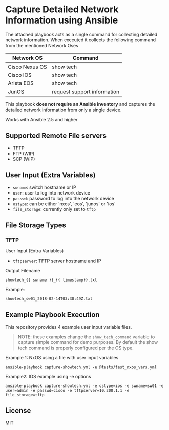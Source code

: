 # Capture Detailed Network Information using Ansible

The attached playbook acts as a single command for collecting detailed network
information. When executed it collects the following command from the mentioned
Network Oses

| Network OS     | Command   |
|----------------|---------- |
| Cisco Nexus OS |show tech  |
| Cisco IOS      |show tech  |
| Arista EOS     |show tech  |
| JunOS          |request support information |


This playbook **does not require an Ansible inventory** and captures the detailed network
information from only a single device.

Works with Ansible 2.5 and higher


## Supported Remote File servers

* TFTP
* FTP (WIP)
* SCP (WIP)

## User Input (Extra Variables)

* ``swname``: switch hostname or IP
* ``user``: user to log into network device
* ``passwd``: password to log into the network device
* ``ostype``: can be either 'nxos', 'eos', 'junos' or 'ios'
* ``file_storage``: currently only set to  ``tftp``

## File Storage Types

### TFTP

User Input (Extra Variables)

* ``tftpserver``: TFTP server hostname and IP

Output Filename

``showtech_{{ swname }}_{{ timestamp}}.txt``

Example:

``showtech_sw01_2018-02-14T03:30:49Z.txt``


## Example Playbook Execution


This repository provides 4 example user input variable files.

> NOTE: these examples change the ``show_tech_command`` variable to capture
> simple command for demo purposes. By default the show tech command is properly
> configured per the OS type.

Example 1: NxOS using a file with user input variables

```
ansible-playbook capture-showtech.yml -e @tests/test_nxos_vars.yml
```

Example2: IOS example using -e options

```
ansible-playbook capture-showtech.yml -e ostype=ios -e swname=sw01 -e user=admin -e passwd=cisco -e tftpserver=10.200.1.1 -e file_storage=tftp
```


License
-------

MIT

